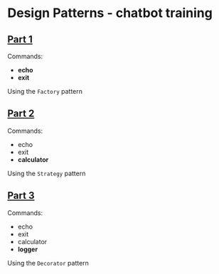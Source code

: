 # Design Patterns - chatbot training

## [Part 1](./part-1/)

Commands:
- **echo**
- **exit**

Using the `Factory` pattern

## [Part 2](./part-2/)

Commands:
- echo
- exit
- **calculator**

Using the `Strategy` pattern

## [Part 3](./part-3)

Commands:
- echo
- exit
- calculator
- **logger**

Using the `Decorator` pattern

